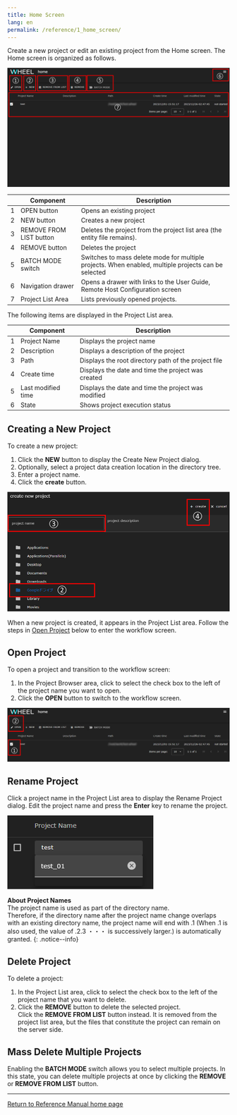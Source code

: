 ```yaml
---
title: Home Screen
lang: en
permalink: /reference/1_home_screen/
---
```

Create a new project or edit an existing project from the Home screen.
The Home screen is organized as follows.

![img](./img/home.png "home")

|| Component | Description |
|----------|----------|---------------------------------|
|1| OPEN button                | Opens an existing project                                                                           |
|2| NEW button                 | Creates a new project                                                                         |
|3| REMOVE FROM LIST button    | Deletes the project from the project list area (the entity file remains).                       |
|4| REMOVE button              | Deletes the project                                                                             |
|5| BATCH MODE switch        | Switches to mass delete mode for multiple projects. When enabled, multiple projects can be selected |
|6| Navigation drawer     | Opens a drawer with links to the User Guide, Remote Host Configuration screen                               |
|7| Project List Area | Lists previously opened projects.                                                         |


The following items are displayed in the Project List area.

|| Component | Description |
|----------|----------|---------------------------------|
|1| Project Name | Displays the project name |
|2| Description | Displays a description of the project |
|3| Path | Displays the root directory path of the project file |
|4| Create time | Displays the date and time the project was created |
|5| Last modified time | Displays the date and time the project was modified |
|6| State | Shows project execution status |


## Creating a New Project
To create a new project:

1. Click the __NEW__ button to display the Create New Project dialog.
1. Optionally, select a project data creation location in the directory tree.
1. Enter a project name.
1. Click the __create__ button.

![img](./img/new.png "new")

When a new project is created, it appears in the Project List area.
Follow the steps in [Open Project](#open-project) below to enter the workflow screen.

## Open Project
To open a project and transition to the workflow screen:

1. In the Project Browser area, click to select the check box to the left of the project name you want to open.
1. Click the __OPEN__ button to switch to the workflow screen.

![img](./img/open.png "open")

## Rename Project
Click a project name in the Project List area to display the Rename Project dialog.
Edit the project name and press the __Enter__ key to rename the project.

![img](./img/changeName.png "changeName")

__About Project Names__  
The project name is used as part of the directory name.  
Therefore, if the directory name after the project name change overlaps with an existing directory name, the project name will end with .1
(When .1 is also used, the value of .2.3 ・・・ is successively larger.) is automatically granted.
{: .notice--info}

## Delete Project
To delete a project:
1. In the Project List area, click to select the check box to the left of the project name that you want to delete.
1. Click the __REMOVE__ button to delete the selected project.  
   Click the __REMOVE FROM LIST__ button instead.
   It is removed from the project list area, but the files that constitute the project can remain on the server side.

## Mass Delete Multiple Projects
Enabling the __BATCH MODE__ switch allows you to select multiple projects.
In this state, you can delete multiple projects at once by clicking the __REMOVE__ or __REMOVE FROM LIST__ button.

--------
[Return to Reference Manual home page]({{site.baseurl}}/reference/)
